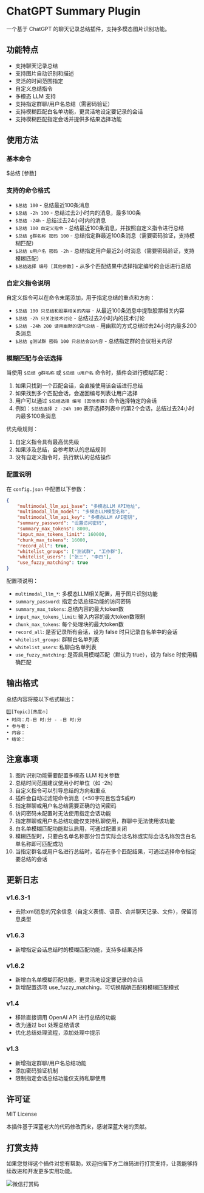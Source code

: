# ChatGPT Summary Plugin

一个基于 ChatGPT 的聊天记录总结插件，支持多模态图片识别功能。

## 功能特点

- 支持聊天记录总结
- 支持图片自动识别和描述
- 灵活的时间范围指定
- 自定义总结指令
- 多模态 LLM 支持
- 支持指定群聊/用户名总结（需密码验证）
- 支持模糊匹配白名单功能，更灵活地设定要记录的会话
- 支持模糊匹配指定会话并提供多结果选择功能

## 使用方法

### 基本命令

$总结 [参数]

### 支持的命令格式

- `$总结 100` - 总结最近100条消息
- `$总结 -2h 100` - 总结过去2小时内的消息，最多100条
- `$总结 -24h` - 总结过去24小时内的消息
- `$总结 100 自定义指令` - 总结最近100条消息，并按照自定义指令进行总结
- `$总结 g群名称 密码 100` - 总结指定群最近100条消息（需要密码验证，支持模糊匹配）
- `$总结 u用户名 密码 -2h` - 总结指定用户最近2小时消息（需要密码验证，支持模糊匹配）
- `$总结选择 编号 [其他参数]` - 从多个匹配结果中选择指定编号的会话进行总结

### 自定义指令说明

自定义指令可以在命令末尾添加，用于指定总结的重点和方向：

- `$总结 100 只总结和股票相关的内容` - 从最近100条消息中提取股票相关内容
- `$总结 -2h 只关注技术讨论` - 总结过去2小时内的技术讨论
- `$总结 -24h 200 请用幽默的语气总结` - 用幽默的方式总结过去24小时内最多200条消息
- `$总结 g测试群 密码 100 只总结会议内容` - 总结指定群的会议相关内容

### 模糊匹配与会话选择

当使用 `$总结 g群名称` 或 `$总结 u用户名` 命令时，插件会进行模糊匹配：

1. 如果只找到一个匹配会话，会直接使用该会话进行总结
2. 如果找到多个匹配会话，会返回编号列表让用户选择
3. 用户可以通过 `$总结选择 编号 [其他参数]` 命令选择特定的会话
4. 例如：`$总结选择 2 -24h 100` 表示选择列表中的第2个会话，总结过去24小时内最多100条消息

优先级规则：
1. 自定义指令具有最高优先级
2. 如果涉及总结，会参考默认的总结规则
3. 没有自定义指令时，执行默认的总结操作

### 配置说明

在 `config.json` 中配置以下参数：

```json
{
    "multimodal_llm_api_base": "多模态LLM API地址",
    "multimodal_llm_model": "多模态LLM模型名称",
    "multimodal_llm_api_key": "多模态LLM API密钥",
    "summary_password": "设置访问密码",
    "summary_max_tokens": 8000,
    "input_max_tokens_limit": 160000,
    "chunk_max_tokens": 16000,
    "record_all": true,
    "whitelist_groups": ["测试群", "工作群"],
    "whitelist_users": ["张三", "李四"],
    "use_fuzzy_matching": true
}
```

配置项说明：
- `multimodal_llm_*`: 多模态LLM相关配置，用于图片识别功能
- `summary_password`: 指定会话总结功能的访问密码
- `summary_max_tokens`: 总结内容的最大token数
- `input_max_tokens_limit`: 输入内容的最大token数限制
- `chunk_max_tokens`: 每个处理块的最大token数
- `record_all`: 是否记录所有会话，设为 false 时只记录白名单中的会话
- `whitelist_groups`: 群聊白名单列表
- `whitelist_users`: 私聊白名单列表
- `use_fuzzy_matching`: 是否启用模糊匹配（默认为 true），设为 false 时使用精确匹配

## 输出格式

总结内容将按以下格式输出：

```
1️⃣[Topic][热度🔥]
• 时间：月-日 时:分 - -日 时:分
• 参与者：
• 内容：
• 结论：
```

## 注意事项

1. 图片识别功能需要配置多模态 LLM 相关参数
2. 总结时间范围建议使用小时单位（如 -2h）
3. 自定义指令可以引导总结的方向和重点
4. 插件会自动过滤短命令消息（<50字符且包含$或#）
5. 指定群聊或用户名总结需要正确的访问密码
6. 访问密码未配置时无法使用指定会话功能
7. 指定群聊或用户名总结功能仅支持私聊使用，群聊中无法使用该功能
8. 白名单模糊匹配功能默认启用，可通过配置关闭
9. 模糊匹配时，只要白名单名称部分包含实际会话名称或实际会话名称包含白名单名称即可匹配成功
10. 当指定群名或用户名进行总结时，若存在多个匹配结果，可通过选择命令指定要总结的会话

## 更新日志

### v1.6.3-1
- 去除xml消息的冗余信息（自定义表情、语音、合并聊天记录、文件），保留消息类型
  
### v1.6.3
- 新增指定会话总结时的模糊匹配功能，支持多结果选择

### v1.6.2
- 新增白名单模糊匹配功能，更灵活地设定要记录的会话
- 新增配置选项 use_fuzzy_matching，可切换精确匹配和模糊匹配模式

### v1.4
- 移除直接调用 OpenAI API 进行总结的功能
- 改为通过 bot 处理总结请求
- 优化总结处理流程，添加处理中提示

### v1.3
- 新增指定群聊/用户名总结功能
- 添加密码验证机制
- 限制指定会话总结功能仅支持私聊使用

## 许可证

MIT License

本插件基于深蓝老大的代码修改而来，感谢深蓝大佬的贡献。

## 打赏支持

如果您觉得这个插件对您有帮助，欢迎扫描下方二维码进行打赏支持，让我能够持续改进和开发更多实用功能。

![微信打赏码](https://github.com/sofs2005/difytask/raw/main/img/wx.png?raw=true)
